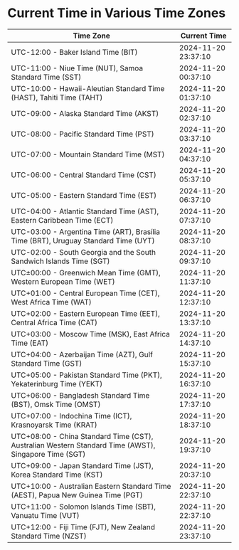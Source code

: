 # Current Time in Various Time Zones

| Time Zone | Current Time |
|-----------|--------------|
| UTC-12:00 - Baker Island Time (BIT) | 2024-11-20 23:37:10 |
| UTC-11:00 - Niue Time (NUT), Samoa Standard Time (SST) | 2024-11-20 00:37:10 |
| UTC-10:00 - Hawaii-Aleutian Standard Time (HAST), Tahiti Time (TAHT) | 2024-11-20 01:37:10 |
| UTC-09:00 - Alaska Standard Time (AKST) | 2024-11-20 02:37:10 |
| UTC-08:00 - Pacific Standard Time (PST) | 2024-11-20 03:37:10 |
| UTC-07:00 - Mountain Standard Time (MST) | 2024-11-20 04:37:10 |
| UTC-06:00 - Central Standard Time (CST) | 2024-11-20 05:37:10 |
| UTC-05:00 - Eastern Standard Time (EST) | 2024-11-20 06:37:10 |
| UTC-04:00 - Atlantic Standard Time (AST), Eastern Caribbean Time (ECT) | 2024-11-20 07:37:10 |
| UTC-03:00 - Argentina Time (ART), Brasília Time (BRT), Uruguay Standard Time (UYT) | 2024-11-20 08:37:10 |
| UTC-02:00 - South Georgia and the South Sandwich Islands Time (SGT) | 2024-11-20 09:37:10 |
| UTC±00:00 - Greenwich Mean Time (GMT), Western European Time (WET) | 2024-11-20 11:37:10 |
| UTC+01:00 - Central European Time (CET), West Africa Time (WAT) | 2024-11-20 12:37:10 |
| UTC+02:00 - Eastern European Time (EET), Central Africa Time (CAT) | 2024-11-20 13:37:10 |
| UTC+03:00 - Moscow Time (MSK), East Africa Time (EAT) | 2024-11-20 14:37:10 |
| UTC+04:00 - Azerbaijan Time (AZT), Gulf Standard Time (GST) | 2024-11-20 15:37:10 |
| UTC+05:00 - Pakistan Standard Time (PKT), Yekaterinburg Time (YEKT) | 2024-11-20 16:37:10 |
| UTC+06:00 - Bangladesh Standard Time (BST), Omsk Time (OMST) | 2024-11-20 17:37:10 |
| UTC+07:00 - Indochina Time (ICT), Krasnoyarsk Time (KRAT) | 2024-11-20 18:37:10 |
| UTC+08:00 - China Standard Time (CST), Australian Western Standard Time (AWST), Singapore Time (SGT) | 2024-11-20 19:37:10 |
| UTC+09:00 - Japan Standard Time (JST), Korea Standard Time (KST) | 2024-11-20 20:37:10 |
| UTC+10:00 - Australian Eastern Standard Time (AEST), Papua New Guinea Time (PGT) | 2024-11-20 22:37:10 |
| UTC+11:00 - Solomon Islands Time (SBT), Vanuatu Time (VUT) | 2024-11-20 22:37:10 |
| UTC+12:00 - Fiji Time (FJT), New Zealand Standard Time (NZST) | 2024-11-20 23:37:10 |
